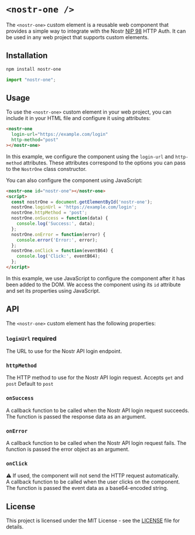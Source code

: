 # `<nostr-one />`

The `<nostr-one>` custom element is a reusable web component that provides a simple way to integrate with the Nostr [NIP 98](https://github.com/nostr-protocol/nips/blob/master/98.md) HTTP Auth. It can be used in any web project that supports custom elements.

## Installation

```bash
npm install nostr-one
```

```js
import "nostr-one";
```

## Usage

To use the `<nostr-one>` custom element in your web project, you can include it in your HTML file and configure it using attributes:

```html
<nostr-one
  login-url="https://example.com/login"
  http-method="post"
></nostr-one>
```

In this example, we configure the component using the `login-url` and `http-method` attributes. These attributes correspond to the options you can pass to the `NostrOne` class constructor.

You can also configure the component using JavaScript:

```html
<nostr-one id="nostr-one"></nostr-one>
<script>
  const nostrOne = document.getElementById('nostr-one');
  nostrOne.loginUrl = 'https://example.com/login';
  nostrOne.httpMethod = 'post';
  nostrOne.onSuccess = function(data) {
    console.log('Success:', data);
  };
  nostrOne.onError = function(error) {
    console.error('Error:', error);
  };
  nostrOne.onClick = function(eventB64) {
    console.log('Click:', eventB64);
  };
</script>
```

In this example, we use JavaScript to configure the component after it has been added to the DOM. We access the component using its `id` attribute and set its properties using JavaScript.

## API

The `<nostr-one>` custom element has the following properties:

### `loginUrl` required

The URL to use for the Nostr API login endpoint.

### `httpMethod`

The HTTP method to use for the Nostr API login request.
Accepts `get` and `post`
Default to `post`

### `onSuccess`

A callback function to be called when the Nostr API login request succeeds. The function is passed the response data as an argument.

### `onError`

A callback function to be called when the Nostr API login request fails. The function is passed the error object as an argument.

### `onClick`

⚠️ If used, the component will not send the HTTP request automatically.\
A callback function to be called when the user clicks on the component. The function is passed the event data as a base64-encoded string.

## License

This project is licensed under the MIT License - see the [LICENSE](LICENSE) file for details.